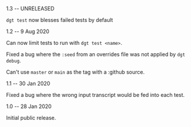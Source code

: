 1.3 -- UNRELEASED

`dgt test` now blesses failed tests by default

1.2 -- 9 Aug 2020

Can now limit tests to run with `dgt test <name>`.

Fixed a bug where the `:seed` from an overrides file was not applied by `dgt debug`.

Can't use `master` or `main` as the tag with a :github source.

1.1 -- 30 Jan 2020

Fixed a bug where the wrong input transcript would be fed into each test.

1.0 -- 28 Jan 2020

Initial public release.

